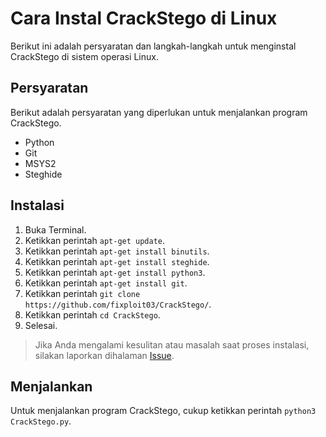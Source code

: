 # Cara Instal CrackStego di Linux 

Berikut ini adalah persyaratan dan langkah-langkah untuk menginstal CrackStego di sistem operasi Linux.

## Persyaratan 

Berikut adalah persyaratan yang diperlukan untuk menjalankan program CrackStego.

- Python
- Git
- MSYS2
- Steghide

## Instalasi  

1. Buka Terminal.
2. Ketikkan perintah `apt-get update`.
3. Ketikkan perintah `apt-get install binutils`.
4. Ketikkan perintah `apt-get install steghide`.
5. Ketikkan perintah `apt-get install python3`.
6. Ketikkan perintah `apt-get install git`.
7. Ketikkan perintah `git clone https://github.com/fixploit03/CrackStego/`.
8. Ketikkan perintah `cd CrackStego`.
9. Selesai.

> Jika Anda mengalami kesulitan atau masalah saat proses instalasi, silakan laporkan dihalaman [Issue](https://github.com/fixploit03/CrackStego/issues).

## Menjalankan

Untuk menjalankan program CrackStego, cukup ketikkan perintah `python3 CrackStego.py`.
